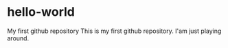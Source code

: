 # hello-world
My first github repository
This is my first github repository.
I'am just playing around.

